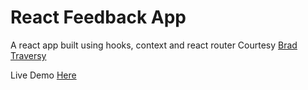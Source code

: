 # React Feedback App

A react app built using hooks, context and react router
Courtesy [Brad Traversy](https://www.traversymedia.com)

Live Demo [Here](https://sohaibsfeedbackapp.netlify.app)
